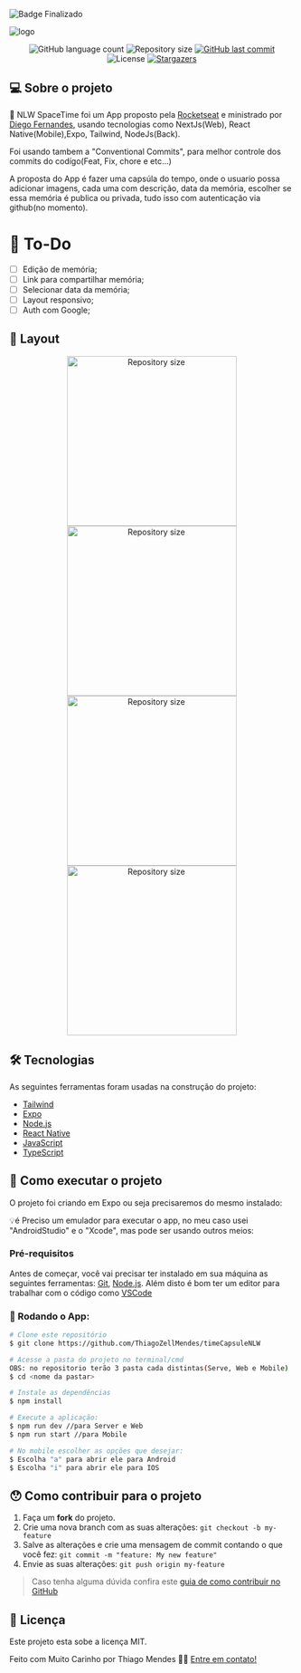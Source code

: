 ![Badge Finalizado](http://img.shields.io/static/v1?label=STATUS&message=FINALIZADO&color=GREEN&style=for-the-badge)

![logo](https://github.com/ThiagoZellMendes/timeCapsuleNLW/assets/64324862/0c52c025-1d5a-4eb6-aca1-6a0c0f28eac1)



<p align="center">
  <img alt="GitHub language count" src="https://img.shields.io/github/languages/count/ThiagoZellMendes/timeCapsuleNLW?color=%2304D361">

  <img alt="Repository size" src="https://img.shields.io/github/repo-size/ThiagoZellMendes/timeCapsuleNLW">

  <a href="https://github.com/ThiagoZellMendes/GoFinances-ReactNative/commits/GoFinances-ReactNative">
    <img alt="GitHub last commit" src="https://img.shields.io/github/last-commit/ThiagoZellMendes/timeCapsuleNLW">
  </a>

  <img alt="License" src="https://img.shields.io/badge/license-MIT-brightgreen">
   <a href="https://github.com/ThiagoZellMendes/timeCapsuleNLW/stargazers">
    <img alt="Stargazers" src="https://img.shields.io/github/stars/ThiagoZellMendes/timeCapsuleNLW?style=social">
  </a>
</p>


## 💻 Sobre o projeto

:book: NLW SpaceTime foi um App proposto pela [Rocketseat][rocket] e ministrado por [Diego Fernandes][diego], usando tecnologias como NextJs(Web), React Native(Mobile),Expo, Tailwind, NodeJs(Back).

Foi usando tambem a "Conventional Commits", para melhor controle dos commits do codígo(Feat, Fix, chore e etc...)


A proposta do App é fazer uma capsúla do tempo, onde o usuario possa adicionar imagens, cada uma com descrição, data da memória, escolher se essa memória é publica ou privada, tudo isso com autenticação via github(no momento).

# :rocket: To-Do

- [ ] Edição de memória;
- [ ] Link para compartilhar memória;
- [ ] Selecionar data da memória;
- [ ] Layout responsivo;
- [ ] Auth com Google;

## 🎨 Layout

<p align="center"> 
<img alt="Repository size" src="" width="300px">
<img alt="Repository size" src="" width="300px">
<img alt="Repository size" src="" width="300px">
<img alt="Repository size" src="" width="300px">

<p>



## 🛠 Tecnologias

As seguintes ferramentas foram usadas na construção do projeto:

- [Tailwind][tail]
- [Expo][expo]
- [Node.js][nodejs]
- [React Native][rn]
- [JavaScript][javascript]
- [TypeScript][typescript]


## 🚀 Como executar o projeto

O projeto foi criando em Expo ou seja precisaremos do mesmo instalado:


💡é Preciso um emulador para executar o app, no meu caso usei "AndroidStudio" e o "Xcode", mas pode ser usando outros meios:

### Pré-requisitos

Antes de começar, você vai precisar ter instalado em sua máquina as seguintes ferramentas:
[Git](https://git-scm.com), [Node.js][nodejs]. 
Além disto é bom ter um editor para trabalhar com o código como [VSCode][vscode]

### 🎲 Rodando o App:

```bash
# Clone este repositório
$ git clone https://github.com/ThiagoZellMendes/timeCapsuleNLW

# Acesse a pasta do projeto no terminal/cmd
OBS: no repositorio terão 3 pasta cada distintas(Serve, Web e Mobile)
$ cd <nome da pastar>

# Instale as dependências
$ npm install

# Execute a aplicação:
$ npm run dev //para Server e Web
$ npm run start //para Mobile

# No mobile escolher as opções que desejar:
$ Escolha "a" para abrir ele para Android
$ Escolha "i" para abrir ele para IOS
``` 


## 😯 Como contribuir para o projeto

1. Faça um **fork** do projeto.
2. Crie uma nova branch com as suas alterações: `git checkout -b my-feature`
3. Salve as alterações e crie uma mensagem de commit contando o que você fez: `git commit -m "feature: My new feature"`
4. Envie as suas alterações: `git push origin my-feature`
> Caso tenha alguma dúvida confira este [guia de como contribuir no GitHub](https://github.com/firstcontributions/first-contributions)


## 📝 Licença

Este projeto esta sobe a licença MIT.

Feito com Muito Carinho por Thiago Mendes 👋🏽 [Entre em contato!](https://www.linkedin.com/in/thiago-mendes-44176249/)

[nodejs]: https://nodejs.org/
[expo]: https://expo.dev/
[tail]: https://tailwindcss.com
[rn]: https://facebook.github.io/react-native/
[yarn]: https://yarnpkg.com/
[vscode]: https://code.visualstudio.com/
[JavaScript]:https://developer.mozilla.org/pt-BR/docs/Web/JavaScript
[license]: https://opensource.org/licenses/MIT
[vceslint]: https://marketplace.visualstudio.com/items?itemName=dbaeumer.vscode-eslint
[prettier]: https://marketplace.visualstudio.com/items?itemName=esbenp.prettier-vscode
[rn]: https://facebook.github.io/react-native/
[TypeScript]: https://www.typescriptlang.org/pt/
[diego]: https://https://github.com/diego3g/
[rocket]: https://github.com/rocketseat-education
